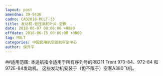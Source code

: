 ```yaml
---
layout: post
amendno: 39-9436
cadno: CAD2018-MULT-33
title: 发动机-低压涡轮叶片-更换
date: 2018-06-07 00:00:00 +0800
effdate: 2018-06-15 00:00:00 +0800
tag: MULT
categories: 中国民用航空适航审定中心
author: 侯升平
---
```


##适用范围:
本适航指令适用于所有序列号的RB211 Trent 970-84、972-84 和972E-84发动机。
这些发动机安装于（但不限于）空客A380飞机。

